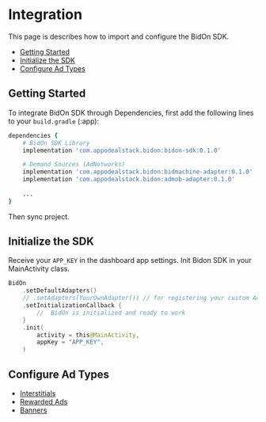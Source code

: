 # Integration

This page is describes how to import and configure the BidOn SDK. 

- [Getting Started](#getting-started) 
- [Initialize the SDK](#initialize-the-sdk)
- [Configure Ad Types](#configure-ad-types)
  
## Getting Started 

To integrate BidOn SDK through Dependencies, first add the following lines to your `build.gradle` (:app):

``` ruby
dependencies {
    # BidOn SDK Library
    implementation 'com.appodealstack.bidon:bidon-sdk:0.1.0'

    # Demand Sources (AdNetworks)
    implementation 'com.appodealstack.bidon:bidmachine-adapter:0.1.0'
    implementation 'com.appodealstack.bidon:admob-adapter:0.1.0'
    
    ... 
}

```
Then sync project.


## Initialize the SDK

Receive your `APP_KEY` in the dashboard app settings. Init Bidon SDK in your MainActivity class.

```kotlin
BidOn
    .setDefaultAdapters()
    // .setAdapters(YourOwnAdapter()) // for registering your custom Adapter (AdNetwork)
    .setInitializationCallback {
        //  BidOn is initialized and ready to work
    }
    .init(
        activity = this@MainActivity,
        appKey = "APP_KEY",
    )
```

## Configure Ad Types

- [Interstitials](ad-formats/interstitials.md)
- [Rewarded Ads](ad-formats/rewarded.md)
- [Banners](ad-formats/banner.md)
